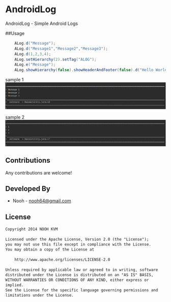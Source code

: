# AndroidLog
AndroidLog - Simple Android Logs

##Usage

```java
    ALog.d("Message");
    ALog.d("Message1","Message2","Message3");
    ALog.d(1,2,3,4);
    ALog.setHierarchy(2).setTag("ALOG");
    ALog.e("Message");
    ALog.showHierarchy(false).showHeaderAndFooter(false).d("Hello World");
 ```
 sample  1
 ![sample 1](images/sample1.png)
 
 sample 2
 ![sample 2](images/sample2.png)
## Contributions

Any contributions are welcome! 

## Developed By
* Nooh - <nooh64@gmail.com> 

## License

    Copyright 2014 NOOH KVM

    Licensed under the Apache License, Version 2.0 (the "License");
    you may not use this file except in compliance with the License.
    You may obtain a copy of the License at

        http://www.apache.org/licenses/LICENSE-2.0

    Unless required by applicable law or agreed to in writing, software
    distributed under the License is distributed on an "AS IS" BASIS,
    WITHOUT WARRANTIES OR CONDITIONS OF ANY KIND, either express or implied.
    See the License for the specific language governing permissions and
    limitations under the License.
